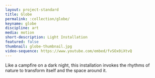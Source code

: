 ```yaml
---
layout: project-standard
title: Globe
permalink: :collection/globe/
keyname: globe
discipline: art
media: motion
short-description: Light Installation
featured: false
thumbnail: globe-thumbnail.jpg
video-sequence: https://www.youtube.com/embed/fvSOx0iXtvQ
---
```


Like a campfire on a dark night, this installation invokes the rhythms of nature to transform itself and the space around it.